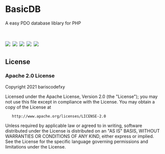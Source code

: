 # BasicDB
A easy PDO database liblary for PHP
# <img src='https://img.shields.io/discord/812096967714930710?label=discord'> <img src='https://img.shields.io/github/issues/bariscodefxy/BasicDB'> <img src='https://img.shields.io/github/forks/bariscodefxy/BasicDB'> <img src='https://img.shields.io/github/stars/bariscodefxy/BasicDB'> <img src='https://img.shields.io/github/license/bariscodefxy/BasicDB'>        

## License
### Apache 2.0 License
Copyright 2021 bariscodefxy

Licensed under the Apache License, Version 2.0 (the "License");
you may not use this file except in compliance with the License.
You may obtain a copy of the License at

       http://www.apache.org/licenses/LICENSE-2.0

Unless required by applicable law or agreed to in writing, software
distributed under the License is distributed on an "AS IS" BASIS,
WITHOUT WARRANTIES OR CONDITIONS OF ANY KIND, either express or implied.
See the License for the specific language governing permissions and
limitations under the License.
